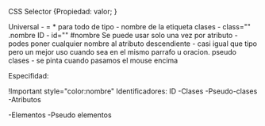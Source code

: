 CSS Selector {Propiedad: valor; }

Universal - = \* para todo
de tipo - nombre de la etiqueta
clases - class="" .nombre
ID - id="" #nombre Se puede usar solo una vez
por atributo - podes poner cualquier nombre al atributo
descendiente - casi igual que tipo pero un mejor uso cuando sea en el mismo parrafo u oracion.
pseudo clases - se pinta cuando pasamos el mouse encima

Especifidad:

!Important
style="color:nombre"
Identificadores: ID
-Clases
-Pseudo-clases
-Atributos

-Elementos
-Pseudo elementos
